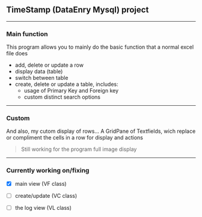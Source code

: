 ## TimeStamp (DataEnry Mysql) project
___
### **Main function**
This program allows you to mainly do the basic function that a normal excel file does
* add, delete or update a row
* display data (table)
* switch between table
* create, delete or update a table, includes:
    * usage of Primary Key and Foreign key
    * custom distinct search options
___
### **Custom**
And also, my cutom display of rows...
A GridPane of Textfields, wich replace or compliment the cells in a row for display and actions

> Still working for the program full image display
___
### **Currently working on/fixing**

* [x] main view (VF class)
* [ ] create/update (VC class)
* [ ] the log view (VL class)

